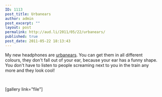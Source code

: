 ```yaml
---
ID: 1113
post_title: Urbanears
author: admin
post_excerpt: ""
layout: post
permalink: http://aud.li/2011/05/22/urbanears/
published: true
post_date: 2011-05-22 18:13:43
---
```

My new headphones are <a href="http://www.urbanears.com/">urbanears</a>. You can get them in all different colours, they don't fall out of your ear, because your ear has a funny shape. You don't have to listen to people screaming next to you in the train any more and they look cool!

&nbsp;

[gallery link="file"]

&nbsp;